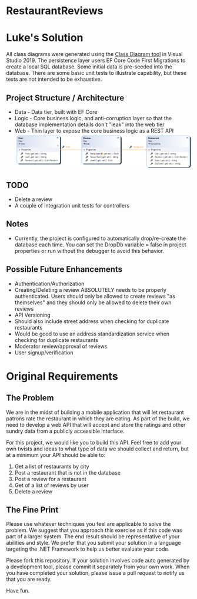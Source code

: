 RestaurantReviews
=================

# Luke's Solution

All class diagrams were generated using the [Class Diagram tool](https://docs.microsoft.com/en-us/visualstudio/ide/class-designer/how-to-add-class-diagrams-to-projects?view=vs-2019) in Visual Studio 2019.  The persistence layer users EF Core Code First Migrations to create a local SQL database.  Some initial data is pre-seeded into the database.  There are some basic unit tests to illustrate capability, but these tests are not intended to be exhaustive.

## Project Structure / Architecture
- Data - Data tier, built with EF Core
- Logic - Core business logic, and anti-corruption layer so that the database implementation details don't "leak" into the web tier
- Web - Thin layer to expose the core business logic as a REST API
![](./diagrams/Entities.png)

## TODO
- Delete a review
- A couple of integration unit tests for controllers

## Notes
- Currently, the project is configured to automatically drop/re-create the database each time.  You can set the DropDb variable = false in project properties or run without the debugger to avoid this behavior.

## Possible Future Enhancements
- Authentication/Authorization
- Creating/Deleting a review ABSOLUTELY needs to be properly authenticated.  Users should only be allowed to create reviews "as themselves" and they should only be allowed to delete their own reviews
- API Versioning
- Should also include street address when checking for duplicate restaurants
- Would be good to use an address standardization service when checking for duplicate restaurants
- Moderator review/approval of reviews
- User signup/verification

# Original Requirements
The Problem
--------------
We are in the midst of building a mobile application that will let restaurant patrons rate the restaurant in which they are eating. As part of the build, we need to develop a web API that will accept and store the ratings and other sundry data from a publicly accessible interface. 

For this project, we would like you to build this API. Feel free to add your own twists and ideas to what type of data we should collect and return, but at a minimum your API should be able to:

1. Get a list of restaurants by city
2. Post a restaurant that is not in the database
3. Post a review for a restaurant
4. Get of a list of reviews by user
5. Delete a review

The Fine Print
--------------
Please use whatever techniques you feel are applicable to solve the problem. We suggest that you approach this exercise as if this code was part of a larger system. The end result should be representative of your abilities and style.  We prefer that you submit your solution in a language targeting the .NET Framework to help us better evaluate your code.

Please fork this repository. If your solution involves code auto generated by a development  tool, please commit it separately from your own work.  When you have completed your solution, please issue a pull request to notify us that you are ready.

Have fun.
